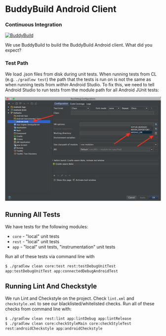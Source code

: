 # BuddyBuild Android Client

### Continuous Integration
[![BuddyBuild](https://dashboard.buddybuild.com/api/statusImage?appID=590e33635ac62a0001c1f1c9&branch=master&build=latest)](https://dashboard.buddybuild.com/apps/590e33635ac62a0001c1f1c9/build/latest?branch=master)

We use BuddyBuild to build the BuddyBuild Android client. What did you expect?

### Test Path
We load .json files from disk during unit tests. When running tests from CL (e.g. `./gradlew test`) the path that the tests is run on is not the same as when running tests from *within* Android Studio. To fix this, we need to tell Android Studio to run tests from the module path for all Android JUnit tests:

![android_studio_set_test_path_screenshot](readme_images/android_studio_set_test_path_screenshot.png)


## Running All Tests
We have tests for the following modules:

* `core` - "local" unit tests
* `rest` - "local" unit tests
* `app` - "local" unit tests, "instrumentation" unit tests

Run all of these tests via command line with

```
$ ./gradlew clean core:test rest:testDebugUnitTest app:testDebugUnitTest app:connectedDebugAndroidTest
```


## Running Lint And Checkstyle 

We run Lint and Checkstyle on the project. Check `lint.xml` and `checkstyle.xml` to see our blacklisted/whitelisted 
checks. Run all of these checks from command line with:

```
$ ./gradlew clean rest:lint app:lintDebug app:lintRelease
$ ./gradlew clean core:checkStyleMain core:checkStyleTest rest:androidCheckstyle app:androidCheckstyle
```